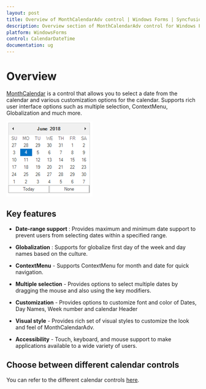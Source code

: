 ```yaml
---
layout: post
title: Overview of MonthCalendarAdv control | Windows Forms | Syncfusion
description: Overview section of MonthCalendarAdv control for Windows Forms provides details about its essential features
platform: WindowsForms
control: CalendarDateTime
documentation: ug
---
```

# Overview

 [MonthCalendar](https://help.syncfusion.com/cr/windowsforms/Syncfusion.Windows.Forms.Tools.MonthCalendarAdv.html) is a control that allows you to select a date from the calendar and various customization options for the calendar. Supports rich user interface options such as multiple selection, ContextMenu, Globalization and much more.

![Month calendar for Windows forms](CalendarDateTime_images/MonthCalenderAdv-img1.png)

## Key features

* **Date-range support** : Provides maximum and minimum date support to prevent users from selecting dates within a specified range.

* **Globalization** : Supports for globalize first day of the week and day names based on the culture.

* **ContextMenu** - Supports ContextMenu for month and date for quick navigation. 

* **Multiple selection** - Provides options to select multiple dates by dragging the mouse and also using the key modifiers.

* **Customization** - Provides options to customize font and color of Dates, Day Names, Week number and  calendar Header

* **Visual style** - Provides rich set of visual styles to customize the look and feel of MonthCalendarAdv.

* **Accessibility** - Touch, keyboard, and mouse support to make applications available to a wide variety of users.

## Choose between different calendar controls

You can refer to the different calendar controls [here](https://help.syncfusion.com/windowsforms/sfcalendar/overview#choose-between-different-calendar-controls).
